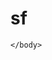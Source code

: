 # sf

<html>
	<head>
	<meta name="viewport" content="width=device-width, initial-scale=1, minimum-scale=1">
	</head>
	<body>
	<style type='text/css'>
	.embeddedServiceHelpButton .helpButton .uiButton {
		background-color: #005290;
		font-family: "Salesforce Sans", sans-serif;
	}
	.embeddedServiceHelpButton .helpButton .uiButton:focus {
		outline: 1px solid #005290;
	}
	@font-face {
		font-family: 'Salesforce Sans';
		src: url('https://c1.sfdcstatic.com/etc/clientlibs/sfdc-aem-

master/clientlibs_base/fonts/SalesforceSans-Regular.woff') format('woff'),
		url('https://c1.sfdcstatic.com/etc/clientlibs/sfdc-aem-master/clientlibs_base/fonts/SalesforceSans-

Regular.ttf') format('truetype');
	}
</style>

<script type='text/javascript' src='https://service.force.com/embeddedservice/5.0/esw.min.js'></script>
<script type='text/javascript'>
	var initESW = function(gslbBaseURL) {
		embedded_svc.settings.displayHelpButton = true; //Or false
		embedded_svc.settings.language = ''; //For example, enter 'en' or 'en-US'

		embedded_svc.settings.defaultMinimizedText = 'TESTS'; //(Defaults to Chat with an Expert)
		embedded_svc.settings.disabledMinimizedText = 'OFF'; //(Defaults to Agent Offline)

		embedded_svc.settings.loadingText = ''; //(Defaults to Loading)
		//embedded_svc.settings.storageDomain = 'yourdomain.com'; //(Sets the domain for your 

deployment so that visitors can navigate subdomains during a chat session)

		// Settings for Chat
		//embedded_svc.settings.directToButtonRouting = function(prechatFormData) {
			// Dynamically changes the button ID based on what the visitor enters in the pre-chat 

form.
			// Returns a valid button ID.
		//};
		//embedded_svc.settings.prepopulatedPrechatFields = {}; //Sets the auto-population of pre-chat 

form fields
		//embedded_svc.settings.fallbackRouting = []; //An array of button IDs, user IDs, or userId_buttonId
		//embedded_svc.settings.offlineSupportMinimizedText = '...'; //(Defaults to Contact Us)

		embedded_svc.settings.enabledFeatures = ['LiveAgent'];
		embedded_svc.settings.entryFeature = 'LiveAgent';

		embedded_svc.init(
			'https://ap4.salesforce.com',
			'https://alexbalurantrailhead-developer-edition.ap4.force.com',
			gslbBaseURL,
			'00D6F000001bhMY',
			'new_snap_in',
			{
				baseLiveAgentContentURL: 'https://c.la1-c2-

ukb.salesforceliveagent.com/content',
				deploymentId: '5726F0000000OSA',
				buttonId: '5736F0000000NAg',
				baseLiveAgentURL: 'https://d.la1-c2-ukb.salesforceliveagent.com/chat',
				eswLiveAgentDevName: 

'EmbeddedServiceLiveAgent_Parent04I6F000000TN78UAG_16b43928885',
				isOfflineSupportEnabled: false
			}
		);
	};

	if (!window.embedded_svc) {
		var s = document.createElement('script');
		s.setAttribute('src', 'https://ap4.salesforce.com/embeddedservice/5.0/esw.min.js');
		s.onload = function() {
			initESW(null);
		};
		document.body.appendChild(s);
	} else {
		initESW('https://service.force.com');
	}
</script>
	</body>
</html>
